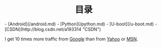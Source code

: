 <h1 align = center>目录</h1>
- [Android](/android.md)
- [Python](/python.md)
- [U-boot](/u-boot.md)
- [CSDN](http://blog.csdn.net/a193314 "CSDN")




   
    
I get 10 times more traffic from [Google](http://google.com/ "Google") than from [Yahoo](http://search.yahoo.com/ "Yahoo Search") or [MSN](http://search.msn.com/ "MSN Search").  


